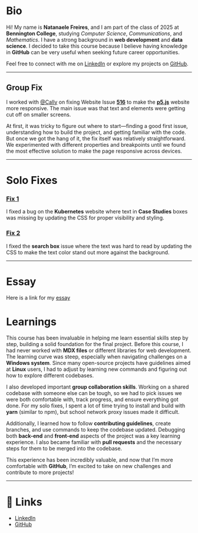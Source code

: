 

# Bio

Hi! My name is **Natanaele Freires**, and I am part of the class of 2025 at **Bennington College**, studying *Computer Science*, *Communications*, and *Mathematics*. I have a strong background in **web development** and **data science**. I decided to take this course because I believe having knowledge in **GitHub** can be very useful when seeking future career opportunities.

Feel free to connect with me on [LinkedIn](https://www.linkedin.com/in/natanaelefreires/) or explore my projects on [GitHub](https://github.com/nathfreires).

---

## Group Fix

I worked with [@Cally](https://github.com/callybton) on fixing Website Issue [**516**](https://github.com/bennColl-cs4387/Nath/tree/main/Group%20Fix) to make the [**p5.js**](https://p5js.org/) website more responsive. The main issue was that text and elements were getting cut off on smaller screens.

At first, it was tricky to figure out where to start—finding a good first issue, understanding how to build the project, and getting familiar with the code. But once we got the hang of it, the fix itself was relatively straightforward. We experimented with different properties and breakpoints until we found the most effective solution to make the page responsive across devices.


---

# Solo Fixes

### [Fix 1](https://github.com/bennColl-cs4387/Nath/blob/main/Solo%20Fix/4th%20Solo%20Fix%20Report.md)

I fixed a bug on the **Kubernetes** website where text in **Case Studies** boxes was missing by updating the CSS for proper visibility and styling.

### [Fix 2](https://github.com/bennColl-cs4387/Nath/blob/main/Solo%20Fix/5th%20Solo%20Fix%20Report.md)

I fixed the **search box** issue where the text was hard to read by updating the CSS to make the text color stand out more against the background.

---
# Essay

Here is a link for my [essay](https://github.com/bennColl-cs4387/Nath/blob/main/Assignments/Essay%20-%20Open%20Source%20Software%20in%20Practice%20.md)

# Learnings

This course has been invaluable in helping me learn essential skills step by step, building a solid foundation for the final project. Before this course, I had never worked with **MDX files** or different libraries for web development. The learning curve was steep, especially when navigating challenges on a **Windows system**. Since many open-source projects have guidelines aimed at **Linux** users, I had to adjust by learning new commands and figuring out how to explore different codebases.

I also developed important **group collaboration skills**. Working on a shared codebase with someone else can be tough, so we had to pick issues we were both comfortable with, track progress, and ensure everything got done. For my solo fixes, I spent a lot of time trying to install and build with **yarn** (similar to npm), but school network proxy issues made it difficult.

Additionally, I learned how to follow **contributing guidelines**, create branches, and use commands to keep the codebase updated. Debugging both **back-end** and **front-end** aspects of the project was a key learning experience. I also became familiar with **pull requests** and the necessary steps for them to be merged into the codebase.

This experience has been incredibly valuable, and now that I’m more comfortable with **GitHub**, I’m excited to take on new challenges and contribute to more projects!

---

# 📎 Links

- [LinkedIn](https://www.linkedin.com/in/natanaelefreires/)
- [GitHub](https://github.com/nathfreires)
